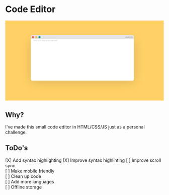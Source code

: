 # Code Editor
![Image of Code Editor](https://github.com/MikaelFangel/Code-Editor/blob/main/images/Screenshot%202021-06-28%20at%2000-06-04%20Code%20Editor.png)

## Why?
I've made this small code editor in HTML/CSS/JS just as a personal challenge.

## ToDo's
[X] Add syntax highlighting
[X] Improve syntax highlihting
[ ] Improve scroll sync  
[ ] Make mobile friendly  
[ ] Clean up code  
[ ] Add more languages  
[ ] Offline storage  
